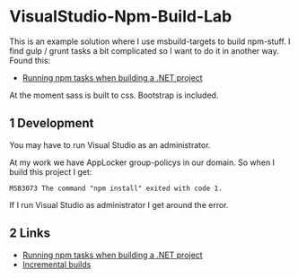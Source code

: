 # VisualStudio-Npm-Build-Lab

This is an example solution where I use msbuild-targets to build npm-stuff. I find gulp / grunt tasks a bit complicated so I want to do it in another way. Found this:

- [Running npm tasks when building a .NET project](https://www.meziantou.net/running-npm-tasks-when-building-a-dotnet-project.htm)

At the moment sass is built to css. Bootstrap is included.

## 1 Development

You may have to run Visual Studio as an administrator.

At my work we have AppLocker group-policys in our domain. So when I build this project I get:

	MSB3073 The command "npm install" exited with code 1.

If I run Visual Studio as administrator I get around the error.

## 2 Links

- [Running npm tasks when building a .NET project](https://www.meziantou.net/running-npm-tasks-when-building-a-dotnet-project.htm)
- [Incremental builds](https://learn.microsoft.com/en-us/visualstudio/msbuild/incremental-builds)